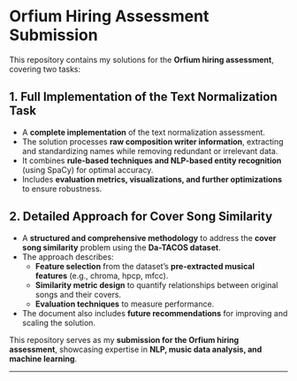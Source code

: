 # Orfium Hiring Assessment Submission

This repository contains my solutions for the **Orfium hiring assessment**, covering two tasks:

## 1. Full Implementation of the Text Normalization Task
- A **complete implementation** of the text normalization assessment.
- The solution processes **raw composition writer information**, extracting and standardizing names while removing redundant or irrelevant data.
- It combines **rule-based techniques and NLP-based entity recognition** (using SpaCy) for optimal accuracy.
- Includes **evaluation metrics, visualizations, and further optimizations** to ensure robustness.

## 2. Detailed Approach for Cover Song Similarity
- A **structured and comprehensive methodology** to address the **cover song similarity** problem using the **Da-TACOS dataset**.
- The approach describes:
  - **Feature selection** from the dataset’s **pre-extracted musical features** (e.g., chroma, hpcp, mfcc).
  - **Similarity metric design** to quantify relationships between original songs and their covers.
  - **Evaluation techniques** to measure performance.
- The document also includes **future recommendations** for improving and scaling the solution.

This repository serves as my **submission for the Orfium hiring assessment**, showcasing expertise in **NLP, music data analysis, and machine learning**.

---
